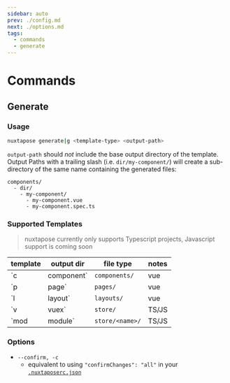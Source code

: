 ```yaml
---
sidebar: auto
prev: ./config.md
next: ./options.md
tags: 
  - commands
  - generate
---
```

# Commands

## Generate

### Usage

```sh
nuxtapose generate|g <template-type> <output-path>
```

`output-path` should *not* include the base output directory of the template. Output Paths with a trailing slash (i.e. `dir/my-component/`) will create a sub-directory of the same name containing the generated files:

```
components/
  - dir/
    - my-component/
      - my-component.vue
      - my-component.spec.ts
```

### Supported Templates

> nuxtapose currently only supports Typescript projects, Javascript support is coming soon

| template    | output dir      | file type | notes                                                          |
|-------------|-----------------|-----------|----------------------------------------------------------------|
| `c|component` | `components/`   | vue       |                                                                |
| `p|page`      | `pages/`        | vue       |                                                                |
| `l|layout`    | `layouts/`      | vue       | Adds `layout` suffix to provided name                          |
| `v|vuex`      | `store/`        | TS/JS     |                                                                |
| `mod|module`    | `store/<name>/` | TS/JS     | Generates a file each for getters, setters, actions, and state |

### Options

- `--confirm, -c`
  - equivalent to using `"confirmChanges": "all"` in your [`.nuxtaposerc.json`](./config.md)